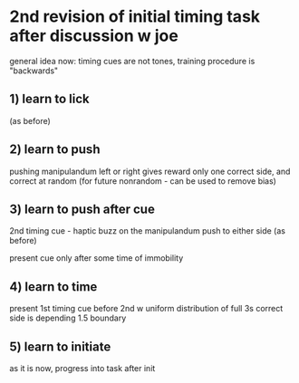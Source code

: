 # 2nd revision of initial timing task after discussion w joe

general idea now: timing cues are not tones, training procedure is "backwards"

## 1) learn to lick
(as before)

## 2) learn to push
pushing manipulandum left or right gives reward
only one correct side, and correct at random (for future nonrandom - can be used to remove bias)

## 3) learn to push after cue
2nd timing cue - haptic buzz on the manipulandum
push to either side (as before)

present cue only after some time of immobility

## 4) learn to time
present 1st timing cue before 2nd w uniform distribution of full 3s
correct side is depending 1.5 boundary

## 5) learn to initiate
as it is now, progress into task after init